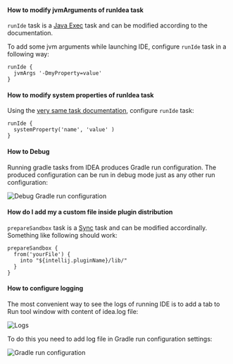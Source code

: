 #### How to modify jvmArguments of runIdea task

`runIde` task is a [Java Exec](https://docs.gradle.org/current/dsl/org.gradle.api.tasks.JavaExec.html) task and can be modified according to the documentation.

To add some jvm arguments while launching IDE, configure `runIde` task in a following way:

```
runIde {
  jvmArgs '-DmyProperty=value'
}
```

####  How to modify system properties of runIdea task

Using the [very same task documentation](https://docs.gradle.org/current/dsl/org.gradle.api.tasks.JavaExec.html), configure `runIde` task:

```
runIde {
  systemProperty('name', 'value' )
}
```

#### How to Debug

Running gradle tasks from IDEA produces Gradle run configuration. The produced configuration can be run in debug mode just as any other run configuration:

![Debug Gradle run configuration](https://cloud.githubusercontent.com/assets/140920/9789780/ca31d9f2-57da-11e5-804b-087b06a6eda9.png)

#### How do I add my a custom file inside plugin distribution

`prepareSandbox` task is a [Sync](https://docs.gradle.org/current/dsl/org.gradle.api.tasks.Sync.html) task and can be modified accordinally. Something like following should work:

```
prepareSandbox {
  from('yourFile') { 
    into "${intellij.pluginName}/lib/" 
  }
}
```

#### How to configure logging

The most convenient way to see the logs of running IDE is to add a tab to Run tool window with content of idea.log file:

![Logs](https://intellij-support.jetbrains.com/hc/user_images/GazJhC54rML33MBauVXrww.png)

To do this you need to add log file in Gradle run configuration settings:

![Gradle run configuration](https://intellij-support.jetbrains.com/hc/user_images/qPiO-BjDP_fSIPKJ5VePJA.png)
